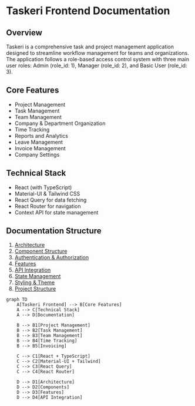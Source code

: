 # Taskeri Frontend Documentation

## Overview
Taskeri is a comprehensive task and project management application designed to streamline workflow management for teams and organizations. The application follows a role-based access control system with three main user roles: Admin (role_id: 1), Manager (role_id: 2), and Basic User (role_id: 3).

## Core Features
- Project Management
- Task Management
- Team Management
- Company & Department Organization
- Time Tracking
- Reports and Analytics
- Leave Management
- Invoice Management
- Company Settings

## Technical Stack
- React (with TypeScript)
- Material-UI & Tailwind CSS
- React Query for data fetching
- React Router for navigation
- Context API for state management

## Documentation Structure
1. [Architecture](./Taskeri%20-%20Frontend%20Documentation/01-Architecture.md)
2. [Component Structure](./Taskeri%20-%20Frontend%20Documentation/02-Component-Structure.md)
3. [Authentication & Authorization](./Taskeri%20-%20Frontend%20Documentation/03-Authentication-Authorization.md)
4. [Features](./Taskeri%20-%20Frontend%20Documentation/04-Features.md)
5. [API Integration](./Taskeri%20-%20Frontend%20Documentation/05-API-Integration.md)
6. [State Management](./Taskeri%20-%20Frontend%20Documentation/06-State-Management.md)
7. [Styling & Theme](./Taskeri%20-%20Frontend%20Documentation/07-Styling-Theme.md)
8. [Project Structure](./Taskeri%20-%20Frontend%20Documentation/08-Project-Structure.md)

```mermaid
graph TD
    A[Taskeri Frontend] --> B[Core Features]
    A --> C[Technical Stack]
    A --> D[Documentation]
    
    B --> B1[Project Management]
    B --> B2[Task Management]
    B --> B3[Team Management]
    B --> B4[Time Tracking]
    B --> B5[Invoicing]
    
    C --> C1[React + TypeScript]
    C --> C2[Material-UI + Tailwind]
    C --> C3[React Query]
    C --> C4[React Router]
    
    D --> D1[Architecture]
    D --> D2[Components]
    D --> D3[Features]
    D --> D4[API Integration]
```